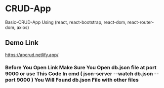 # CRUD-App
Basic-CRUD-App Using (react, react-bootstrap, react-dom, react-router-dom, axios)
## Demo Link
https://apcrud.netlify.app/

### Before You Open Link Make Sure You Open db.json file at port 9000 or use This Code In cmd ( json-server --watch db.json --port 9000 ) You Will Found db.json File with other files
